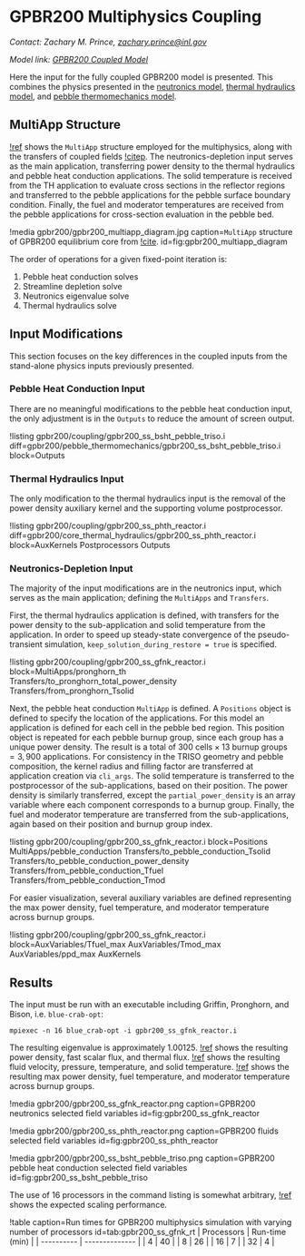 # GPBR200 Multiphysics Coupling

*Contact: Zachary M. Prince, zachary.prince@inl.gov*

*Model link: [GPBR200 Coupled Model](https://github.com/idaholab/virtual_test_bed/tree/main/htgr/gpbr200/coupling)*

Here the input for the fully coupled GPBR200 model is presented. This combines
the physics presented in the [neutronics model](gpbr200/core_neutronics.md),
[thermal hydraulics model](gpbr200/core_thermal_hydraulics.md), and
[pebble thermomechanics model](gpbr200/pebble_thermomechanics.md).

## MultiApp Structure

[!ref](fig:gpbr200_multiapp_diagram) shows the `MultiApp` structure employed for
the multiphysics, along with the transfers of coupled fields [!citep](Gaston2015). The
neutronics-depletion input serves as the main application, transferring power
density to the thermal hydraulics and pebble heat conduction applications. The
solid temperature is received from the TH application to evaluate cross sections
in the reflector regions and transferred to the pebble applications for the
pebble surface boundary condition. Finally, the fuel and moderator temperatures
are received from the pebble applications for cross-section evaluation in the
pebble bed.

!media gpbr200/gpbr200_multiapp_diagram.jpg
    caption=`MultiApp` structure of GPBR200 equilibrium core from [!cite](prince2024Sensitivity).
    id=fig:gpbr200_multiapp_diagram

The order of operations for a given fixed-point iteration is:

1. Pebble heat conduction solves
2. Streamline depletion solve
3. Neutronics eigenvalue solve
4. Thermal hydraulics solve

## Input Modifications

This section focuses on the key differences in the coupled inputs from the
stand-alone physics inputs previously presented.

### Pebble Heat Conduction Input

There are no meaningful modifications to the pebble heat conduction input, the
only adjustment is in the `Outputs` to reduce the amount of screen output.

!listing gpbr200/coupling/gpbr200_ss_bsht_pebble_triso.i
    diff=gpbr200/pebble_thermomechanics/gpbr200_ss_bsht_pebble_triso.i
    block=Outputs


### Thermal Hydraulics Input

The only modification to the thermal hydraulics input is the removal of the
power density auxiliary kernel and the supporting volume postprocessor.

!listing gpbr200/coupling/gpbr200_ss_phth_reactor.i
    diff=gpbr200/core_thermal_hydraulics/gpbr200_ss_phth_reactor.i
    block=AuxKernels Postprocessors Outputs

### Neutronics-Depletion Input

The majority of the input modifications are in the neutronics input, which
serves as the main application; defining the `MultiApps` and `Transfers`.

First, the thermal hydraulics application is defined, with transfers for the
power density to the sub-application and solid temperature from the application.
In order to speed up steady-state convergence of the pseudo-transient
simulation, `keep_solution_during_restore = true` is specified.

!listing gpbr200/coupling/gpbr200_ss_gfnk_reactor.i
    block=MultiApps/pronghorn_th
          Transfers/to_pronghorn_total_power_density
          Transfers/from_pronghorn_Tsolid

Next, the pebble heat conduction `MultiApp` is defined. A `Positions` object is
defined to specify the location of the applications. For this model an
application is defined for each cell in the pebble bed region. This position
object is repeated for each pebble burnup group, since each group has a unique
power density. The result is a total of $300 \text{ cells} \times 13 \text{
burnup groups} = 3,900$ applications. For consistency in the TRISO geometry and
pebble composition, the kernel radius and filling factor are transferred at
application creation via `cli_args`. The solid temperature is transferred to the
postprocessor of the sub-applications, based on their position. The power
density is similarly transferred, except the `partial_power_density` is an array
variable where each component corresponds to a burnup group. Finally, the
fuel and moderator temperature are transferred from the sub-applications, again
based on their position and burnup group index.

!listing gpbr200/coupling/gpbr200_ss_gfnk_reactor.i
    block=Positions
          MultiApps/pebble_conduction
          Transfers/to_pebble_conduction_Tsolid
          Transfers/to_pebble_conduction_power_density
          Transfers/from_pebble_conduction_Tfuel
          Transfers/from_pebble_conduction_Tmod

For easier visualization, several auxiliary variables are defined representing
the max power density, fuel temperature, and moderator temperature across burnup
groups.

!listing gpbr200/coupling/gpbr200_ss_gfnk_reactor.i
    block=AuxVariables/Tfuel_max AuxVariables/Tmod_max AuxVariables/ppd_max AuxKernels


## Results

The input must be run with an executable including Griffin, Pronghorn, and
Bison, i.e. `blue-crab-opt`:

```
mpiexec -n 16 blue_crab-opt -i gpbr200_ss_gfnk_reactor.i
```

The resulting eigenvalue is approximately 1.00125.
[!ref](fig:gpbr200_ss_gfnk_reactor) shows the resulting power density, fast
scalar flux, and thermal flux. [!ref](fig:gpbr200_ss_phth_reactor) shows the
resulting fluid velocity, pressure, temperature, and solid temperature.
[!ref](fig:gpbr200_ss_bsht_pebble_triso) shows the resulting max power density,
fuel temperature, and moderator temperature across burnup groups.

!media gpbr200/gpbr200_ss_gfnk_reactor.png
    caption=GPBR200 neutronics selected field variables
    id=fig:gpbr200_ss_gfnk_reactor

!media gpbr200/gpbr200_ss_phth_reactor.png
    caption=GPBR200 fluids selected field variables
    id=fig:gpbr200_ss_phth_reactor

!media gpbr200/gpbr200_ss_bsht_pebble_triso.png
    caption=GPBR200 pebble heat conduction selected field variables
    id=fig:gpbr200_ss_bsht_pebble_triso

The use of 16 processors in the command listing is somewhat arbitrary,
[!ref](tab:gpbr200_ss_gfnk_rt) shows the expected scaling performance.

!table caption=Run times for GPBR200 multiphysics simulation with varying number of processors id=tab:gpbr200_ss_gfnk_rt
| Processors | Run-time (min) |
| ---------- | -------------- |
|          4 | 40             |
|          8 | 26             |
|         16 | 7              |
|         32 | 4              |
